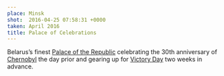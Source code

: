 ```yaml
---
place: Minsk
shot:  2016-04-25 07:58:31 +0000
taken: April 2016
title: Palace of Celebrations
---
```


Belarus’s finest [Palace of the Republic](http://palace.by/en/) celebrating the 30th anniversary of [Chernobyl](https://en.wikipedia.org/wiki/Chernobyl_disaster) the day prior and gearing up for [Victory Day](https://en.wikipedia.org/wiki/Victory_Day_(9_May)) two weeks in advance.
